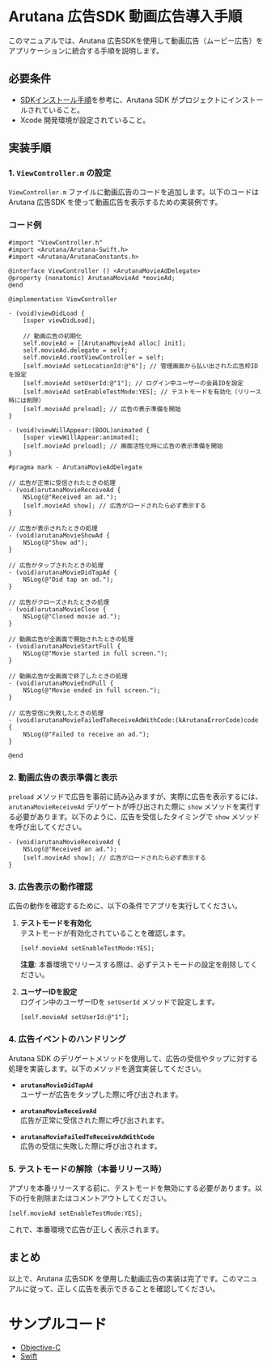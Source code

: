 # Arutana 広告SDK 動画広告導入手順

このマニュアルでは、Arutana 広告SDKを使用して動画広告（ムービー広告）をアプリケーションに統合する手順を説明します。

## 必要条件

- [SDKインストール手順](./sdk_install.md)を参考に、Arutana SDK がプロジェクトにインストールされていること。
- Xcode 開発環境が設定されていること。

## 実装手順

### 1. `ViewController.m` の設定

`ViewController.m` ファイルに動画広告のコードを追加します。以下のコードは Arutana 広告SDK を使って動画広告を表示するための実装例です。

### コード例

```objc
#import "ViewController.h"
#import <Arutana/Arutana-Swift.h>
#import <Arutana/ArutanaConstants.h>

@interface ViewController () <ArutanaMovieAdDelegate>
@property (nonatomic) ArutanaMovieAd *movieAd;
@end

@implementation ViewController

- (void)viewDidLoad {
    [super viewDidLoad];
    
    // 動画広告の初期化
    self.movieAd = [[ArutanaMovieAd alloc] init];
    self.movieAd.delegate = self;
    self.movieAd.rootViewController = self;
    [self.movieAd setLocationId:@"6"]; // 管理画面から払い出された広告枠IDを設定
    [self.movieAd setUserId:@"1"]; // ログイン中ユーザーの会員IDを設定
    [self.movieAd setEnableTestMode:YES]; // テストモードを有効化（リリース時には削除）
    [self.movieAd preload]; // 広告の表示準備を開始
}

- (void)viewWillAppear:(BOOL)animated {
    [super viewWillAppear:animated];
    [self.movieAd preload]; // 画面活性化時に広告の表示準備を開始
}

#pragma mark - ArutanaMovieAdDelegate

// 広告が正常に受信されたときの処理
- (void)arutanaMovieReceiveAd {
    NSLog(@"Received an ad.");
    [self.movieAd show]; // 広告がロードされたら必ず表示する
}

// 広告が表示されたときの処理
- (void)arutanaMovieShowAd {
    NSLog(@"Show ad");
}

// 広告がタップされたときの処理
- (void)arutanaMovieDidTapAd {
    NSLog(@"Did tap an ad.");
}

// 広告がクローズされたときの処理
- (void)arutanaMovieClose {
    NSLog(@"Closed movie ad.");
}

// 動画広告が全画面で開始されたときの処理
- (void)arutanaMovieStartFull {
    NSLog(@"Movie started in full screen.");
}

// 動画広告が全画面で終了したときの処理
- (void)arutanaMovieEndFull {
    NSLog(@"Movie ended in full screen.");
}

// 広告受信に失敗したときの処理
- (void)arutanaMovieFailedToReceiveAdWithCode:(kArutanaErrorCode)code {
    NSLog(@"Failed to receive an ad.");
}

@end
```

### 2. 動画広告の表示準備と表示

`preload` メソッドで広告を事前に読み込みますが、実際に広告を表示するには、`arutanaMovieReceiveAd` デリゲートが呼び出された際に `show` メソッドを実行する必要があります。以下のように、広告を受信したタイミングで `show` メソッドを呼び出してください。

```objc
- (void)arutanaMovieReceiveAd {
    NSLog(@"Received an ad.");
    [self.movieAd show]; // 広告がロードされたら必ず表示する
}
```

### 3. 広告表示の動作確認

広告の動作を確認するために、以下の条件でアプリを実行してください。

1. **テストモードを有効化**  
   テストモードが有効化されていることを確認します。  
   ```objc
   [self.movieAd setEnableTestMode:YES];
   ```
   **注意**: 本番環境でリリースする際は、必ずテストモードの設定を削除してください。

2. **ユーザーIDを設定**  
   ログイン中のユーザーIDを `setUserId` メソッドで設定します。
   ```objc
   [self.movieAd setUserId:@"1"];
   ```

### 4. 広告イベントのハンドリング

Arutana SDK のデリゲートメソッドを使用して、広告の受信やタップに対する処理を実装します。以下のメソッドを適宜実装してください。

- **`arutanaMovieDidTapAd`**  
  ユーザーが広告をタップした際に呼び出されます。
  
- **`arutanaMovieReceiveAd`**  
  広告が正常に受信された際に呼び出されます。
  
- **`arutanaMovieFailedToReceiveAdWithCode`**  
  広告の受信に失敗した際に呼び出されます。

### 5. テストモードの解除（本番リリース時）

アプリを本番リリースする前に、テストモードを無効にする必要があります。以下の行を削除またはコメントアウトしてください。

```objc
[self.movieAd setEnableTestMode:YES];
```

これで、本番環境で広告が正しく表示されます。

## まとめ

以上で、Arutana 広告SDK を使用した動画広告の実装は完了です。このマニュアルに従って、正しく広告を表示できることを確認してください。

# サンプルコード

- [Objective-C](https://github.com/Locationvalue/arutana_iOS_SDK/blob/main/MovieAdsObjC/ViewController.m)
- [Swift](https://github.com/Locationvalue/arutana_iOS_SDK/blob/main/MovieAdsSwift/ViewController.swift)

